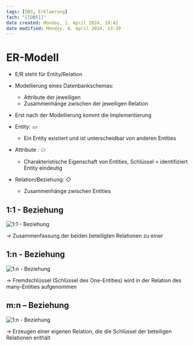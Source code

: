 ```yaml
---
tags: [DBS, Erklaerung]
fach: "[[DBS]]"
date created: Monday, 1. April 2024, 19:42
date modified: Monday, 8. April 2024, 13:39
---
```


# ER-Modell

- E/R steht für Entity/Relation
- Modellierung eines Datenbankschemas:
	- Attribute der jeweiligen 
	- Zusammenhänge zwischen der jeweiligen Relation
- Erst nach der Modellierung kommt die Implementierung 

- Entity: *▭*
	- Ein Entity existiert und ist unterscheidbar von anderen Entities
- Attribute : *⬭*
	- Charakteristische Eigenschaft von Entities, Schlüssel = identifiziert Entity eindeutig
- Relation/Beziehung: *◇*
	- Zusammenhänge zwischen Entities


## 1:1 - Beziehung

![1:1 - Beziehung](1zu1.png)

→ Zusammenfassung der beiden beteiligten Relationen zu einer
## 1:n - Beziehung

![1:n - Beziehung](1zuN.png)

→ Fremdschlüssel (Schlüssel des One-Entities) wird in der Relation des many-Entities aufgenommen

## m:n – Beziehung

![1:n - Beziehung](mzun.png)

→ Erzeugen einer eigenen Relation, die die Schlüssel der beteiligen Relationen enthält